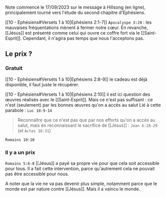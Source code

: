 Note commencé le 17/09/2023 sur le message à Hillsong (en ligne), principalement tourné vers l'étude du second chapitre d'Ephésiens.

[[10 - Ephésiens#Versets 1 à 10|Ephésiens 2:1-7]]
`Apocalyspe 3:20` : les mauvaises fréquentations mènent à fermer notre cœur. En revanche, [[Jésus]] est présenté comme celui qui ouvre ce coffre fort via le [[Saint-Esprit]]. Cependant, il n'agira pas temps que nous l'acceptons pas.
## Le prix ?
### Gratuit
[[10 - Ephésiens#Versets 1 à 10|Ephésiens 2:8-9]] le cadeau est déjà disponible, il faut juste le récupérer.

[[10 - Ephésiens#Versets 1 à 10|Ephésiens 2:10]] il est ici question des œuvres réalisés avec le [[Saint-Esprit]]. Mais ce n'est pas suffisant : ce n'est (seulement) par les bonnes œuvres qu'on a accès au salut
Lié à cette parabole : `Luc 18:9-14` 
> Reconnaître que ce n'est pas que par nos efforts qu'on a accès au salut, mais en reconnaissant le sacrifice de [[Jésus]] : `Jean 6:28-29` (et `Actes 16:31`)

`Romains 10:10`
### Il y a un prix
`Romains 5:6-8` [[Jésus]] a payé sa propre vie pour que cela soit accessible pour tous.
Il a fait cette intervention, parce qu'autrement cela ne pouvait pas être accessible pour nous.

A noter que la vie ne va pas devenir plus simple, notamment parce que le monde est par nature contre [[Jésus]]. Mais il a vaincu le monde.